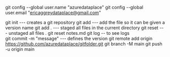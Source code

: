  git config --global user.name "azuredataplace"
git config --global user.email "ericaggreydataplace@gmail.com"

git init    --- creates a git repository
git add ---  add the file so it can be given a version name
git add .  --- staged all files in the current directory
git reset ---  unstaged all files  . git reset notes.md
git log -- to see logs  
git commit -m  "message"  --- defines the version 
git remote add origin https://github.com/azuredataplace/gitfolder.git
git branch -M main
git push -u origin main